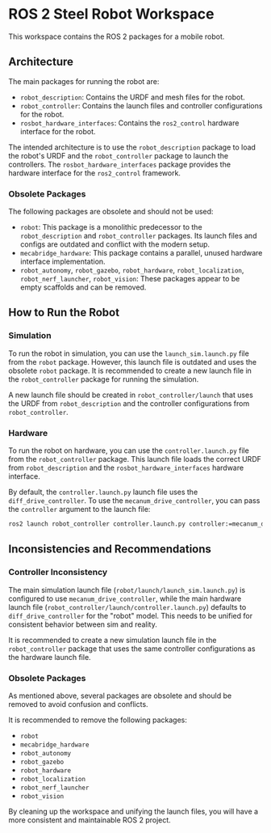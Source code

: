 # ROS 2 Steel Robot Workspace

This workspace contains the ROS 2 packages for a mobile robot.

## Architecture

The main packages for running the robot are:

-   `robot_description`: Contains the URDF and mesh files for the robot.
-   `robot_controller`: Contains the launch files and controller configurations for the robot.
-   `rosbot_hardware_interfaces`: Contains the `ros2_control` hardware interface for the robot.

The intended architecture is to use the `robot_description` package to load the robot's URDF and the `robot_controller` package to launch the controllers. The `rosbot_hardware_interfaces` package provides the hardware interface for the `ros2_control` framework.

### Obsolete Packages

The following packages are obsolete and should not be used:

-   `robot`: This package is a monolithic predecessor to the `robot_description` and `robot_controller` packages. Its launch files and configs are outdated and conflict with the modern setup.
-   `mecabridge_hardware`: This package contains a parallel, unused hardware interface implementation.
-   `robot_autonomy`, `robot_gazebo`, `robot_hardware`, `robot_localization`, `robot_nerf_launcher`, `robot_vision`: These packages appear to be empty scaffolds and can be removed.

## How to Run the Robot

### Simulation

To run the robot in simulation, you can use the `launch_sim.launch.py` file from the `robot` package. However, this launch file is outdated and uses the obsolete `robot` package. It is recommended to create a new launch file in the `robot_controller` package for running the simulation.

A new launch file should be created in `robot_controller/launch` that uses the URDF from `robot_description` and the controller configurations from `robot_controller`.

### Hardware

To run the robot on hardware, you can use the `controller.launch.py` file from the `robot_controller` package. This launch file loads the correct URDF from `robot_description` and the `rosbot_hardware_interfaces` hardware interface.

By default, the `controller.launch.py` launch file uses the `diff_drive_controller`. To use the `mecanum_drive_controller`, you can pass the `controller` argument to the launch file:

```bash
ros2 launch robot_controller controller.launch.py controller:=mecanum_drive_controller
```

## Inconsistencies and Recommendations

### Controller Inconsistency

The main simulation launch file (`robot/launch/launch_sim.launch.py`) is configured to use `mecanum_drive_controller`, while the main hardware launch file (`robot_controller/launch/controller.launch.py`) defaults to `diff_drive_controller` for the "robot" model. This needs to be unified for consistent behavior between sim and reality.

It is recommended to create a new simulation launch file in the `robot_controller` package that uses the same controller configurations as the hardware launch file.

### Obsolete Packages

As mentioned above, several packages are obsolete and should be removed to avoid confusion and conflicts.

It is recommended to remove the following packages:

-   `robot`
-   `mecabridge_hardware`
-   `robot_autonomy`
-   `robot_gazebo`
-   `robot_hardware`
-   `robot_localization`
-   `robot_nerf_launcher`
-   `robot_vision`

By cleaning up the workspace and unifying the launch files, you will have a more consistent and maintainable ROS 2 project.
